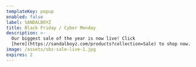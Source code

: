 ```yaml
---
templateKey: popup
enabled: false
label: SANDALBOYZ
title: Black Friday / Cyber Monday
description: >-
  Our biggest sale of the year is now live! Click
  [here](https://sandalboyz.com/products?collection=Sale) to shop now.
image: /assets/sbz-sale-live-1.jpg
expires: 2
---
```

